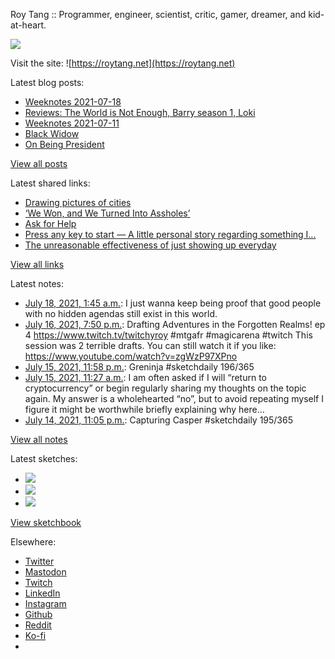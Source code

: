 Roy Tang :: Programmer, engineer, scientist, critic, gamer, dreamer, and kid-at-heart.

![](https://roytang.net/static/img/profile.jpg)

Visit the site: ![https://roytang.net](https://roytang.net)

Latest blog posts:

- [Weeknotes 2021-07-18](https://roytang.net/2021/07/weeknotes-2021-07-18/)
- [Reviews: The World is Not Enough, Barry season 1, Loki](https://roytang.net/2021/07/wine-barry-loki/)
- [Weeknotes 2021-07-11](https://roytang.net/2021/07/weeknotes-2021-07-11/)
- [Black Widow](https://roytang.net/2021/07/black-widow/)
- [On Being President](https://roytang.net/2021/07/on-being-president/)

[View all posts](https://roytang.net/blog)

Latest shared links:

- [Drawing pictures of cities](https://roytang.net/2021/07/drawing-pictures-of-cities/)
- [‘We Won, and We Turned Into Assholes’](https://roytang.net/2021/07/we-won-and-we-turned-into-assholes/)
- [Ask for Help](https://roytang.net/2021/07/ask-for-help/)
- [Press any key to start — A little personal story regarding something I...](https://roytang.net/2021/07/press-any-key-to-start-a-little-personal-story-regarding-something-i/)
- [The unreasonable effectiveness of just showing up everyday](https://roytang.net/2021/07/the-unreasonable-effectiveness-of-just-showing-up-everyday/)

[View all links](https://roytang.net/links)

Latest notes:

- [July 18, 2021, 1:45 a.m.](https://roytang.net/2021/07/1416454051726643201/): I just wanna keep being proof that good people with no hidden agendas still exist in this world.
- [July 16, 2021, 7:50 p.m.](https://roytang.net/2021/07/1416002250653192192/): Drafting Adventures in the Forgotten Realms! ep 4 https://www.twitch.tv/twitchyroy #mtgafr #magicarena #twitch This session was 2 terrible drafts. You can still watch it if you like: https://www.youtube.com/watch?v=zgWzP97XPno
- [July 15, 2021, 11:58 p.m.](https://roytang.net/2021/07/1415702426967953408/): Greninja #sketchdaily 196/365
- [July 15, 2021, 11:27 a.m.](https://roytang.net/2021/07/1415513241527021574/): I am often asked if I will “return to cryptocurrency” or begin regularly sharing my thoughts on the topic again. My answer is a wholehearted “no”, but to avoid repeating myself I figure it might be worthwhile briefly explaining why here…
- [July 14, 2021, 11:05 p.m.](https://roytang.net/2021/07/1415326507933716480/): Capturing Casper #sketchdaily 195/365

[View all notes](https://roytang.net/notes)

Latest sketches:


- ![](https://roytang.net/media/cache/ac/5a/ac5a331bce4d978125f2bf6d2b8bbac3.jpg)
- ![](https://roytang.net/media/cache/cb/b8/cbb8b951d94b0f2e852462d3bb9a7582.jpg)
- ![](https://roytang.net/media/cache/e3/ef/e3ef1771e5a6fe02c912def73b747392.jpg)

[View sketchbook](https://roytang.net/albums/sketchbook)


Elsewhere:

- [Twitter](https://twitter.com/roytang)
- [Mastodon](https://mastodon.technology/@roytang)
- [Twitch](https://twitch.tv/twitchyroy)
- [LinkedIn](https://www.linkedin.com/in/roytang)
- [Instagram](https://instagram.com/roytang0400)
- [Github](https://github.com/roytang)
- [Reddit](https://reddit.com/u/hungryroy)
- [Ko-fi](https://ko-fi.com/roytang)
- [](mailto:hello@roytang.net)